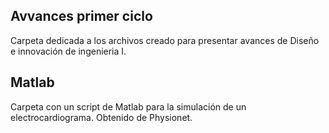 ## Avvances primer ciclo
Carpeta dedicada a los archivos creado para presentar avances de Diseño e innovación de ingenieria I.
## Matlab
Carpeta con un script de Matlab para la simulación de un electrocardiograma. Obtenido de Physionet.

